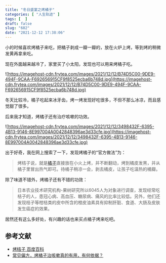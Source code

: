 ```yaml
---
title: "冬日盛宴之烤橘子"
categories: [ "人生轨迹" ]
tags: [  ]
draft: false
slug: "602"
date: "2021-12-12 17:38:06"
---
```


小的时候喜欢烤橘子来吃，把橘子剥成一瓣一瓣的，放在火炉上烤，等到烤的稍微发黄再拿来吃。

现在外面越来越冷了，家里买了小太阳，发现也可以用来烤橘子吃。

![https://imagehost-cdn.frytea.com/images/2021/12/12/B74D5C00-9DE9-494F-9CAA-F692656915CF9f8525ecba6b748d.jpg](https://imagehost-cdn.frytea.com/images/2021/12/12/B74D5C00-9DE9-494F-9CAA-F692656915CF9f8525ecba6b748d.jpg)

冬天比较冷，橘子吃起来冰牙齿，烤一烤发现好吃很多，不但不那么冰凉，而且感觉甜了很多。

后来我才知道，烤橘子还有治疗咳嗽的功效。

![https://imagehost-cdn.frytea.com/images/2021/12/12/3498432F-6395-4B13-9146-8E997004A0042848396ae3d33cfe.jpg](https://imagehost-cdn.frytea.com/images/2021/12/12/3498432F-6395-4B13-9146-8E997004A0042848396ae3d33cfe.jpg)

出于好奇，我在网上搜索了一下，发现烤橘子的“官方做法”为：

> 烤桔子说，就是[橘子](https://baike.baidu.com/item/%E6%A9%98%E5%AD%90/71287)直接放在小火上烤，并不断翻动，烤到橘皮发黑，并从橘子里冒出热气即可。待橘子稍凉一会，剥去橘皮，让孩子吃温热的橘瓣。
> 

除了味道不错外，烤橘子还有不错的功效：

> 日本农业技术研究机构-果树研究所以6045人为对象进行调查，发现经常吃桔子的人，患冠心病、高血压、糖尿病、痛风的比率比较低。另外，他们还发现桔子等柑桔类的皮中所含的橙皮油素具有抑制肝脏、食道、大肠及皮肤发生癌症的效果。
> 

居然还有这么多好处，有兴趣的话也来买点橘子烤来吃吧。

## 参考文献

- [烤桔子 百度百科](https://baike.baidu.com/item/烤桔子/1502548)
- [常见偏方，烤橘子治咳嗽真的有用，有何依据？](https://zhuanlan.zhihu.com/p/50495522)